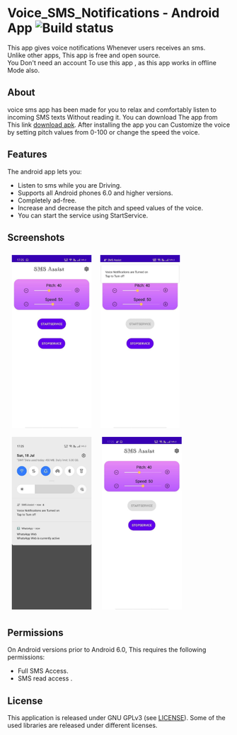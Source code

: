 
# Voice_SMS_Notifications - Android App ![Build status](https://github.com/wallabag/android-app/workflows/CI/badge.svg?branch=master)



This app gives voice notifications Whenever users receives an  sms.  
Unlike other apps, This app  is free and open source.  
You Don't need an account To use this app , as this app works in offline Mode also.


## About

voice sms app has been made for you to relax and comfortably listen to incoming SMS texts Without reading it.
You can download The app from This link [download apk](https://github.com/saicharansigiri/Voice_SMS_Notifications/blob/master/app/release/app-release.apk).
After installing the app you can Customize the voice by setting pitch values from 0-100  or change the speed the voice.

## Features

The android app lets you:
- Listen to sms while you are Driving.
- Supports all Android phones 6.0 and higher versions.
- Completely ad-free.
- Increase and decrease the pitch and speed values of the voice.
- You can start the service using StartService.


## Screenshots

[<img src="https://github.com/saicharansigiri/Voice_SMS_Notifications/blob/master/photos/photo_2021-07-18_17-27-39.jpg" align="left"
width="180"
    hspace="10" vspace="10">](/readme/Wallabag%20Reading%20List.png)
[<img src="https://github.com/saicharansigiri/Voice_SMS_Notifications/blob/master/photos/photo_2021-07-18_17-27-35.jpg" align="center"
width="180"
    hspace="10" vspace="10">](/readme/Wallabag%20Article%20View.png)
     [<img src="https://github.com/saicharansigiri/Voice_SMS_Notifications/blob/master/photos/photo_2021-07-18_17-27-33.jpg" align="center"
width="180"
    hspace="10" vspace="10">](/readme/Wallabag%20Article%20View.png)
    [<img src="https://github.com/saicharansigiri/Voice_SMS_Notifications/blob/master/photos/photo_2021-07-18_17-27-28.jpg" align="center"
width="180"
    hspace="10" vspace="10">](/readme/Wallabag%20Article%20View.png)
   

## Permissions

On Android versions prior to Android 6.0, This requires the following permissions:
- Full SMS Access.
- SMS read access .

## License

This application is released under GNU GPLv3 (see [LICENSE](LICENSE)).
Some of the used libraries are released under different licenses.
